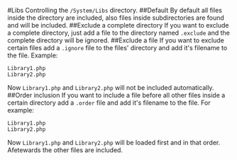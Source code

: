 #Libs
Controlling the `/System/Libs` directory.
##Default
By default all files inside the directory are included, also files inside subdirectories are found and will be included.
##Exclude a complete directory
If you want to exclude a complete directory, just add a file to the directory named `.exclude` and the complete directory will be ignored.
##Exclude a file
If you want to exclude certain files add a `.ignore` file to the files' directory and add it's filename to the file. Example:
```
Library1.php
Library2.php
```
Now `Library1.php` and `Library2.php` will not be included automatically.
##Order inclusion
If you want to include a file before all other files inside a certain directory add a `.order` file and add it's filename to the file. For example:
```
Library1.php
Library2.php
```
Now `Library1.php` and `Library2.php` will be loaded first and in that order. Afetewards the other files are included.